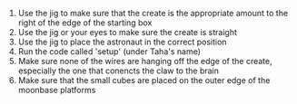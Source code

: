 1. Use the jig to make sure that the create is the appropriate amount to the right of the edge of the starting box
2. Use the jig or your eyes to make sure the create is straight
3. Use the jig to place the astronaut in the correct position
4. Run the code called 'setup' (under Taha's name)
5. Make sure none of the wires are hanging off the edge of the create, especially the one that conencts the claw to the brain
6. Make sure that the small cubes are placed on the outer edge of the moonbase platforms
